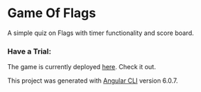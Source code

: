 # Game Of Flags

A simple quiz on Flags with timer functionality and score board.

### Have a Trial:

The game is currently deployed [here](https://gameofflags-de450.firebaseapp.com/).
Check it out.

This project was generated with [Angular CLI](https://github.com/angular/angular-cli) version 6.0.7.